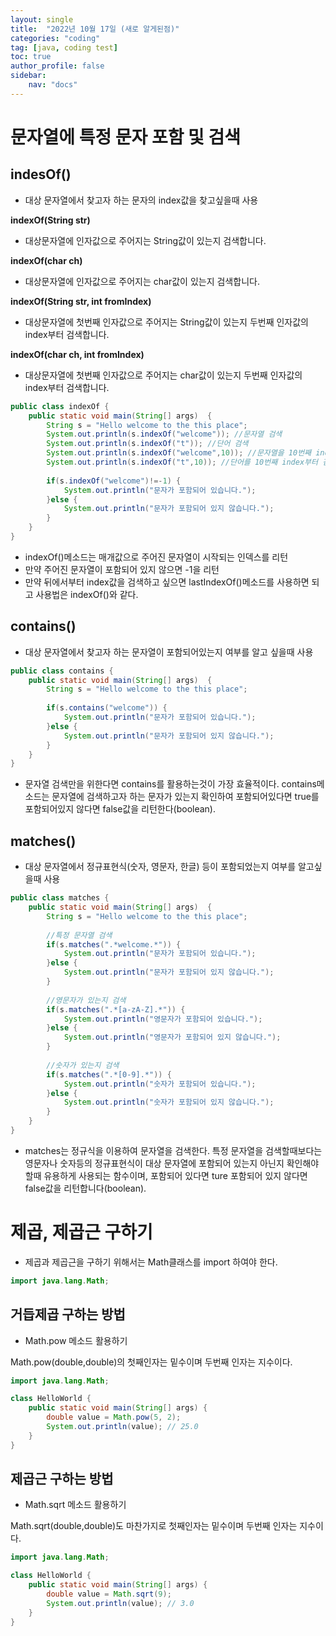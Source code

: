 ```yaml
---
layout: single
title:  "2022년 10월 17일 (새로 알게된점)"
categories: "coding"
tag: [java, coding test]
toc: true
author_profile: false
sidebar:
    nav: "docs"
---
```

# 문자열에 특정 문자 포함 및 검색

## indesOf()

* 대상 문자열에서 찾고자 하는 문자의 index값을 찾고싶을때 사용

**indexOf(String str)**
* 대상문자열에 인자값으로 주어지는 String값이 있는지 검색합니다.

**indexOf(char ch)**
* 대상문자열에 인자값으로 주어지는 char값이 있는지 검색합니다.

**indexOf(String str, int fromIndex)**
* 대상문자열에 첫번째 인자값으로 주어지는 String값이 있는지 두번째 인자값의 index부터 검색합니다.

**indexOf(char ch, int fromIndex)**
* 대상문자열에 첫번째 인자값으로 주어지는 char값이 있는지 두번째 인자값의 index부터 검색합니다.

```java
public class indexOf {
    public static void main(String[] args)  {
        String s = "Hello welcome to the this place";
        System.out.println(s.indexOf("welcome")); //문자열 검색
        System.out.println(s.indexOf("t")); //단어 검색
        System.out.println(s.indexOf("welcome",10)); //문자열을 10번째 index부터 검색
        System.out.println(s.indexOf("t",10)); //단어를 10번째 index부터 검색
        
        if(s.indexOf("welcome")!=-1) {
            System.out.println("문자가 포함되어 있습니다.");
        }else {
            System.out.println("문자가 포함되어 있지 않습니다.");
        }
    }
}
```
* indexOf()메소드는 매개값으로 주어진 문자열이 시작되는 인덱스를 리턴
* 만약 주어진 문자열이 포함되어 있지 않으면 -1을 리턴
* 만약 뒤에서부터 index값을 검색하고 싶으면 lastIndexOf()메소드를 사용하면 되고 사용법은 indexOf()와 같다.

## contains()

* 대상 문자열에서 찾고자 하는 문자열이 포함되어있는지 여부를 알고 싶을때 사용

```java
public class contains {
    public static void main(String[] args)  {
        String s = "Hello welcome to the this place";
		
        if(s.contains("welcome")) {
            System.out.println("문자가 포함되어 있습니다.");
        }else {
            System.out.println("문자가 포함되어 있지 않습니다.");
        }
    }
}
```
* 문자열 검색만을 위한다면 contains를 활용하는것이 가장 효율적이다.  contains메소드는 문자열에 검색하고자 하는 문자가 있는지 확인하여 포함되어있다면 true를 포함되어있지 않다면 false값을 리턴한다(boolean).

## matches()   

* 대상 문자열에서 정규표현식(숫자, 영문자, 한글) 등이 포함되었는지 여부를 알고싶을때 사용

```java
public class matches {
    public static void main(String[] args)  {
        String s = "Hello welcome to the this place";
		
        //특정 문자열 검색
        if(s.matches(".*welcome.*")) {
            System.out.println("문자가 포함되어 있습니다.");
        }else {
            System.out.println("문자가 포함되어 있지 않습니다.");
        }
        
        //영문자가 있는지 검색
        if(s.matches(".*[a-zA-Z].*")) {
            System.out.println("영문자가 포함되어 있습니다.");
        }else {
            System.out.println("영문자가 포함되어 있지 않습니다.");
        }
        
        //숫자가 있는지 검색
        if(s.matches(".*[0-9].*")) {
            System.out.println("숫자가 포함되어 있습니다.");
        }else {
            System.out.println("숫자가 포함되어 있지 않습니다.");
        }
    }
}
```

* matches는 정규식을 이용하여 문자열을 검색한다. 특정 문자열을 검색할때보다는 영문자나 숫자등의 정규표현식이 대상 문자열에 포함되어 있는지 아닌지 확인해야 할때 유용하게 사용되는 함수이며, 포함되어 있다면 ture 포함되어 있지 않다면 false값을 리턴합니다(boolean).

# 제곱, 제곱근 구하기

* 제곱과 제곱근을 구하기 위해서는 Math클래스를 import 하여야 한다.

```java
import java.lang.Math;
```

## 거듭제곱 구하는 방법

* Math.pow 메소드 활용하기

Math.pow(double,double)의 첫째인자는 밑수이며 두번째 인자는 지수이다.

```java
import java.lang.Math;

class HelloWorld {
    public static void main(String[] args) {
        double value = Math.pow(5, 2);
        System.out.println(value); // 25.0
    }
}
```

## 제곱근 구하는 방법

* Math.sqrt 메소드 활용하기

Math.sqrt(double,double)도 마찬가지로 첫째인자는 밑수이며 두번째 인자는 지수이다.

```java
import java.lang.Math;

class HelloWorld {
    public static void main(String[] args) {
        double value = Math.sqrt(9);
        System.out.println(value); // 3.0
    }
}
```


